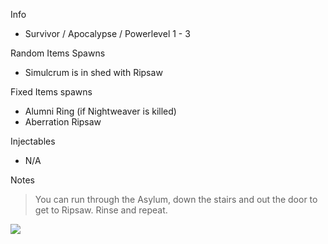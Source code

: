 Info

- Survivor / Apocalypse / Powerlevel 1 - 3

Random Items Spawns

- Simulcrum is in shed with Ripsaw

Fixed Items spawns

- Alumni Ring (if Nightweaver is killed)
- Aberration Ripsaw

Injectables

- N/A

Notes

> You can run through the Asylum, down the stairs and out the door to get to Ripsaw. Rinse and repeat.

![](info/mini-map.png)
